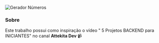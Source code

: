 ![Gerador Números](https://user-images.githubusercontent.com/95001642/145684106-7744ee01-1c11-4333-bd63-ccc2ed94c93b.gif)

<h3 align="left">Sobre</h3>
<p> Este trabalho possui como inspiração o vídeo " 5 Projetos BACKEND para INICIANTES" no canal <b>Attekita Dev </b>📹</p>

